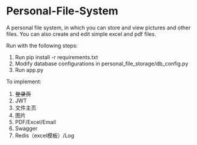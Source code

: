 # Personal-File-System

A personal file system, in which you can store and view pictures and other files. You can also create and edit simple excel and pdf files.

Run with the following steps:

1. Run pip install -r requirements.txt
2. Modify database configurations in personal_file_storage/db_config.py
3. Run app.py

To implement:
1. ~~登录页~~
2. JWT
3. 文件主页
4. 图片
5. PDF/Excel/Email
6. Swagger
7. Redis（excel模板）/Log
